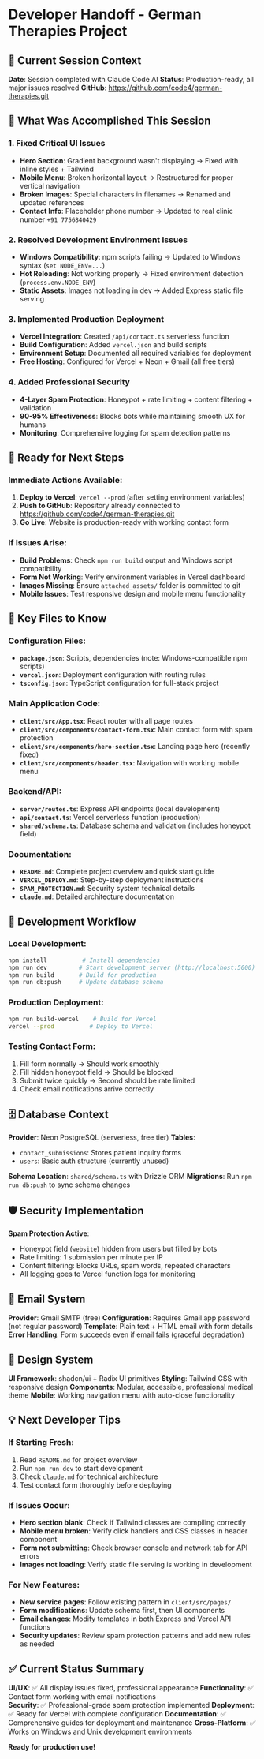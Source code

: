 # Developer Handoff - German Therapies Project

## 🎯 Current Session Context

**Date**: Session completed with Claude Code AI
**Status**: Production-ready, all major issues resolved
**GitHub**: https://github.com/code4/german-therapies.git

## 🔄 What Was Accomplished This Session

### 1. Fixed Critical UI Issues
- **Hero Section**: Gradient background wasn't displaying → Fixed with inline styles + Tailwind
- **Mobile Menu**: Broken horizontal layout → Restructured for proper vertical navigation
- **Broken Images**: Special characters in filenames → Renamed and updated references
- **Contact Info**: Placeholder phone number → Updated to real clinic number `+91 7756840429`

### 2. Resolved Development Environment Issues
- **Windows Compatibility**: npm scripts failing → Updated to Windows syntax (`set NODE_ENV=...`)
- **Hot Reloading**: Not working properly → Fixed environment detection (`process.env.NODE_ENV`)
- **Static Assets**: Images not loading in dev → Added Express static file serving

### 3. Implemented Production Deployment
- **Vercel Integration**: Created `/api/contact.ts` serverless function
- **Build Configuration**: Added `vercel.json` and build scripts
- **Environment Setup**: Documented all required variables for deployment
- **Free Hosting**: Configured for Vercel + Neon + Gmail (all free tiers)

### 4. Added Professional Security
- **4-Layer Spam Protection**: Honeypot + rate limiting + content filtering + validation
- **90-95% Effectiveness**: Blocks bots while maintaining smooth UX for humans
- **Monitoring**: Comprehensive logging for spam detection patterns

## 🚀 Ready for Next Steps

### Immediate Actions Available:
1. **Deploy to Vercel**: `vercel --prod` (after setting environment variables)
2. **Push to GitHub**: Repository already connected to https://github.com/code4/german-therapies.git
3. **Go Live**: Website is production-ready with working contact form

### If Issues Arise:
- **Build Problems**: Check `npm run build` output and Windows script compatibility
- **Form Not Working**: Verify environment variables in Vercel dashboard
- **Images Missing**: Ensure `attached_assets/` folder is committed to git
- **Mobile Issues**: Test responsive design and mobile menu functionality

## 📁 Key Files to Know

### Configuration Files:
- **`package.json`**: Scripts, dependencies (note: Windows-compatible npm scripts)
- **`vercel.json`**: Deployment configuration with routing rules
- **`tsconfig.json`**: TypeScript configuration for full-stack project

### Main Application Code:
- **`client/src/App.tsx`**: React router with all page routes
- **`client/src/components/contact-form.tsx`**: Main contact form with spam protection
- **`client/src/components/hero-section.tsx`**: Landing page hero (recently fixed)
- **`client/src/components/header.tsx`**: Navigation with working mobile menu

### Backend/API:
- **`server/routes.ts`**: Express API endpoints (local development)
- **`api/contact.ts`**: Vercel serverless function (production)
- **`shared/schema.ts`**: Database schema and validation (includes honeypot field)

### Documentation:
- **`README.md`**: Complete project overview and quick start guide
- **`VERCEL_DEPLOY.md`**: Step-by-step deployment instructions
- **`SPAM_PROTECTION.md`**: Security system technical details
- **`claude.md`**: Detailed architecture documentation

## 🔧 Development Workflow

### Local Development:
```bash
npm install          # Install dependencies
npm run dev         # Start development server (http://localhost:5000)
npm run build       # Build for production
npm run db:push     # Update database schema
```

### Production Deployment:
```bash
npm run build-vercel    # Build for Vercel
vercel --prod          # Deploy to Vercel
```

### Testing Contact Form:
1. Fill form normally → Should work smoothly
2. Fill hidden honeypot field → Should be blocked
3. Submit twice quickly → Second should be rate limited
4. Check email notifications arrive correctly

## 🗄 Database Context

**Provider**: Neon PostgreSQL (serverless, free tier)
**Tables**: 
- `contact_submissions`: Stores patient inquiry forms
- `users`: Basic auth structure (currently unused)

**Schema Location**: `shared/schema.ts` with Drizzle ORM
**Migrations**: Run `npm run db:push` to sync schema changes

## 🛡 Security Implementation

**Spam Protection Active**:
- Honeypot field (`website`) hidden from users but filled by bots
- Rate limiting: 1 submission per minute per IP
- Content filtering: Blocks URLs, spam words, repeated characters
- All logging goes to Vercel function logs for monitoring

## 📧 Email System

**Provider**: Gmail SMTP (free)
**Configuration**: Requires Gmail app password (not regular password)
**Template**: Plain text + HTML email with form details
**Error Handling**: Form succeeds even if email fails (graceful degradation)

## 🎨 Design System

**UI Framework**: shadcn/ui + Radix UI primitives
**Styling**: Tailwind CSS with responsive design
**Components**: Modular, accessible, professional medical theme
**Mobile**: Working navigation menu with auto-close functionality

## 💡 Next Developer Tips

### If Starting Fresh:
1. Read `README.md` for project overview
2. Run `npm run dev` to start development
3. Check `claude.md` for technical architecture
4. Test contact form thoroughly before deploying

### If Issues Occur:
- **Hero section blank**: Check if Tailwind classes are compiling correctly
- **Mobile menu broken**: Verify click handlers and CSS classes in header component
- **Form not submitting**: Check browser console and network tab for API errors
- **Images not loading**: Verify static file serving is working in development

### For New Features:
- **New service pages**: Follow existing pattern in `client/src/pages/`
- **Form modifications**: Update schema first, then UI components
- **Email changes**: Modify templates in both Express and Vercel API functions
- **Security updates**: Review spam protection patterns and add new rules as needed

## ✅ Current Status Summary

**UI/UX**: ✅ All display issues fixed, professional appearance
**Functionality**: ✅ Contact form working with email notifications  
**Security**: ✅ Professional-grade spam protection implemented
**Deployment**: ✅ Ready for Vercel with complete configuration
**Documentation**: ✅ Comprehensive guides for deployment and maintenance
**Cross-Platform**: ✅ Works on Windows and Unix development environments

**Ready for production use!**